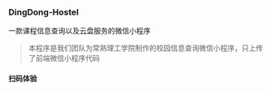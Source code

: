 ### DingDong-Hostel

一款课程信息查询以及云盘服务的微信小程序

> 本程序是我们团队为常熟理工学院制作的校园信息查询微信小程序，只上传了前端微信小程序代码



#### 扫码体验


